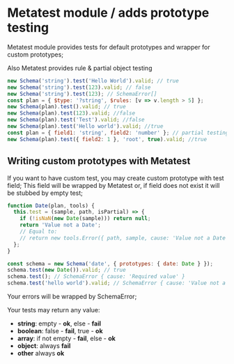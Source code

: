 # Metatest module / adds prototype testing

Metatest module provides tests for default prototypes and wrapper for custom prototypes;

Also Metatest provides rule & partial object testing

```js
new Schema('string').test('Hello World').valid; // true
new Schema('string').test(123).valid; // false
new Schema('string').test(123); // SchemaError[]
const plan = { $type: '?string', $rules: [v => v.length > 5] };
new Schema(plan).test().valid; // true
new Schema(plan).test(123).valid; //false
new Schema(plan).test('Test').valid; //false
new Schema(plan).test('Hello world').valid; //true
const plan = { field1: 'string', field2: 'number' }; // partial testing
new Schema(plan).test({ field2: 1 }, 'root', true).valid; //true
```

## Writing custom prototypes with Metatest

If you want to have custom test, you may create custom prototype with test field; This field will be
wrapped by Metatest or, if field does not exist it will be stubbed by empty test;

```js
function Date(plan, tools) {
  this.test = (sample, path, isPartial) => {
    if (!isNaN(new Date(sample))) return null;
    return 'Value not a Date';
    // Equal to:
    // return new tools.Error({ path, sample, cause: 'Value not a Date', plan })
  };
}

const schema = new Schema('date', { prototypes: { date: Date } });
schema.test(new Date()).valid; // true
schema.test(); // SchemaError { cause: 'Required value' }
schema.test('hello world').valid; // SchemaError { cause: 'Value not a Date' }
```

Your errors will be wrapped by SchemaError;

Your tests may return any value:

- **string**: empty - **ok**, else - **fail**
- **boolean**: false - **fail**, true - **ok**
- **array**: if not empty - **fail**, else - **ok**
- **object**: always **fail**
- **other** always **ok**
